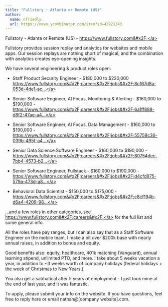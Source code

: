 ```yaml
---
title: "Fullstory : Atlanta or Remote (US)"
author:
  name: nfriedly
  url: https://news.ycombinator.com/item?id=42921243
---
```

Fullstory - Atlanta or Remote (US) - <a href="https:&#x2F;&#x2F;www.fullstory.com&#x2F;" rel="nofollow">https:&#x2F;&#x2F;www.fullstory.com&#x2F;</a>

Fullstory provides session replay and analytics for websites and mobile apps. Our session replays are nothing short of magical, and the combination with analytics creates eye-opening insights.

We have several engineering &amp; product roles open:

* Staff Product Security Engineer - $180,000 to $220,000 <a href="https:&#x2F;&#x2F;www.fullstory.com&#x2F;careers&#x2F;jobs&#x2F;8cf67d8a-053d-4de1-aca2-b3b41158c7af&#x2F;?ashby_jid=8cf67d8a-053d-4de1-aca2-b3b41158c7af&amp;utm_source=092xpqyAkV" rel="nofollow">https:&#x2F;&#x2F;www.fullstory.com&#x2F;careers&#x2F;jobs&#x2F;8cf67d8a-053d-4de1-ac...</a>

* Senior Software Engineer, AI Focus, Monitoring &amp; Alerting - $160,000 to $190,000 - <a href="https:&#x2F;&#x2F;www.fullstory.com&#x2F;careers&#x2F;jobs&#x2F;6a1ff888-d8f2-47ae-a470-835979126a99&#x2F;?ashby_jid=6a1ff888-d8f2-47ae-a470-835979126a99&amp;utm_source=092xpqyAkV" rel="nofollow">https:&#x2F;&#x2F;www.fullstory.com&#x2F;careers&#x2F;jobs&#x2F;6a1ff888-d8f2-47ae-a4...</a>

* Senior Software Engineer, AI Focus, Data Management - $160,000 to $190,000 - <a href="https:&#x2F;&#x2F;www.fullstory.com&#x2F;careers&#x2F;jobs&#x2F;55758c36-039b-495f-a4b2-662f52da5de3&#x2F;?ashby_jid=55758c36-039b-495f-a4b2-662f52da5de3&amp;utm_source=092xpqyAkV&amp;utm_source=092xpqyAkV" rel="nofollow">https:&#x2F;&#x2F;www.fullstory.com&#x2F;careers&#x2F;jobs&#x2F;55758c36-039b-495f-a4...</a>

* Senior Data Science Software Engineer - $160,000 to $190,000 - <a href="https:&#x2F;&#x2F;www.fullstory.com&#x2F;careers&#x2F;jobs&#x2F;80754dec-7bb4-4573-b24c-59cbadb723e0&#x2F;?ashby_jid=80754dec-7bb4-4573-b24c-59cbadb723e0&amp;utm_source=092xpqyAkV" rel="nofollow">https:&#x2F;&#x2F;www.fullstory.com&#x2F;careers&#x2F;jobs&#x2F;80754dec-7bb4-4573-b2...</a>

* Senior Software Engineer, Fullstack - $160,000 to $190,000 - <a href="https:&#x2F;&#x2F;www.fullstory.com&#x2F;careers&#x2F;jobs&#x2F;d4cfd875-579a-473d-a865-d637b2ea1e4b&#x2F;?ashby_jid=d4cfd875-579a-473d-a865-d637b2ea1e4b&amp;utm_source=092xpqyAkV" rel="nofollow">https:&#x2F;&#x2F;www.fullstory.com&#x2F;careers&#x2F;jobs&#x2F;d4cfd875-579a-473d-a8...</a>

* Behavioral Data Scientist - $150,000 to $175,000 - <a href="https:&#x2F;&#x2F;www.fullstory.com&#x2F;careers&#x2F;jobs&#x2F;c8cf194b-d6a4-4209-98ca-cf45d5cada64&#x2F;?ashby_jid=c8cf194b-d6a4-4209-98ca-cf45d5cada64&amp;utm_source=092xpqyAkV" rel="nofollow">https:&#x2F;&#x2F;www.fullstory.com&#x2F;careers&#x2F;jobs&#x2F;c8cf194b-d6a4-4209-98...</a>

...and a few roles in other categories, see <a href="https:&#x2F;&#x2F;www.fullstory.com&#x2F;careers&#x2F;" rel="nofollow">https:&#x2F;&#x2F;www.fullstory.com&#x2F;careers&#x2F;</a> for the full list and some general info.

All the roles have pay ranges, but I can also say that as a Staff Software Engineer on the mobile team, I make a bit over $200k base with nearly annual raises, in addition to bonus and equity.

Good benefits also: equity, healthcare, 401k matching (Vanguard), annual learning stipend, unlimited PTO, and more. I take about 5 weeks vacation a year, in addition to ~3 weeks worth of company holidays (federal holidays + the week of Christmas to New Years.)

You also get a sabbatical after 5 years of employment - I just took mine at the end of last year, and it was fantastic.

To apply, please submit your info on the website.  If you have questions, feel free to reply here or email nathan@[company website].com.
<JobApplication />
